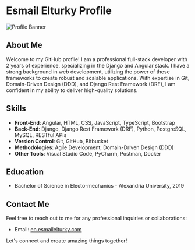 # Esmail Elturky Profile

![Profile Banner](https://waqastudios.com/wp-content/uploads/2018/10/ws_django_angularjs_icon.png)

## About Me
Welcome to my GitHub profile! I am a professional full-stack developer with 2 years of experience, specializing in the Django and Angular stack. I have a strong background in web development, utilizing the power of these frameworks to create robust and scalable applications. With expertise in Git, Domain-Driven Design (DDD), and Django Rest Framework (DRF), I am confident in my ability to deliver high-quality solutions.

## Skills
- **Front-End**: Angular, HTML, CSS, JavaScript, TypeScript, Bootstrap
- **Back-End**: Django, Django Rest Framework (DRF), Python, PostgreSQL, MySQL, RESTful APIs
- **Version Control**: Git, GitHub, Bitbucket
- **Methodologies**: Agile Development, Domain-Driven Design (DDD)
- **Other Tools**: Visual Studio Code, PyCharm, Postman, Docker


## Education
- Bachelor of Science in Electo-mechanics - Alexandria University, 2019

## Contact Me
Feel free to reach out to me for any professional inquiries or collaborations:

- Email: [en.esmailelturky.com](mailto:your-email@example.com)

Let's connect and create amazing things together!

